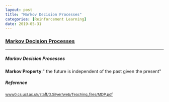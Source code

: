 ```yaml
---
layout: post
title: "Markov Decision Processes"
categories: [Reinforcement Learning]
date: 2019-05-31
---
```


### [Markov Decision Processes](/assets/MDP.pdf)
---

##### Markov Decision Processes
**Markov Property**:" the future is independent of the past given the present"



<h5>Reference</h5>

<small>[www0.cs.ucl.ac.uk/staff/D.Silver/web/Teaching_files/MDP.pdf](http://www0.cs.ucl.ac.uk/staff/D.Silver/web/Teaching_files/MDP.pdf)</small>
